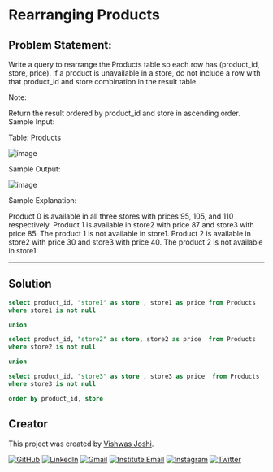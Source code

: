 # Rearranging Products

## Problem Statement:

Write a query to rearrange the Products table so each row has (product_id, store, price). If a product is unavailable in a store, do not include a row with that product_id and store combination in the result table.

Note:

Return the result ordered by product_id and store in ascending order.
Sample Input:

Table: Products

![image](https://github.com/vishwasjoshi2019/DSML/assets/98074283/0d05de39-2e6d-41b1-9b3c-a3dac1c86c48)


Sample Output:

![image](https://github.com/vishwasjoshi2019/DSML/assets/98074283/8c3ec04d-8d84-4d8a-b376-36c42a0ac6e9)


Sample Explanation:

Product 0 is available in all three stores with prices 95, 105, and 110 respectively.
Product 1 is available in store2 with price 87 and store3 with price 85. The product 1 is not available in store1.
Product 2 is available in store2 with price 30 and store3 with price 40. The product 2 is not available in store1.

---

## Solution

```sql
select product_id, "store1" as store , store1 as price from Products 
where store1 is not null

union 

select product_id, "store2" as store, store2 as price  from Products 
where store2 is not null

union

select product_id, "store3" as store , store3 as price  from Products
where store3 is not null

order by product_id, store
```
## Creator

This project was created by [Vishwas Joshi](https://github.com/vishwasjoshi2019).


[![GitHub](https://img.shields.io/badge/GitHub-%40vishwasjoshi2019-blue)](https://github.com/vishwasjoshi2019)
[![LinkedIn](https://img.shields.io/badge/LinkedIn-%40vishwasjoshi2019-blue)](https://www.linkedin.com/in/vishwasjoshi2019/)
[![Gmail](https://img.shields.io/badge/Gmail-vishwasjoshi2019%40gmail.com-red)](mailto:vishwasjoshi2019@gmail.com)
[![Institute Email](https://img.shields.io/badge/Institute%20Email-vishwas.j%40iitgn.ac.in-red)](mailto:vishwas.j@iitgn.ac.in)
[![Instagram](https://img.shields.io/badge/Instagram-%40cursed__geek-orange)](https://www.instagram.com/cursed_geek/)
[![Twitter](https://img.shields.io/badge/Twitter-%40Vishwas79116150-blue)](https://twitter.com/Vishwas79116150)


